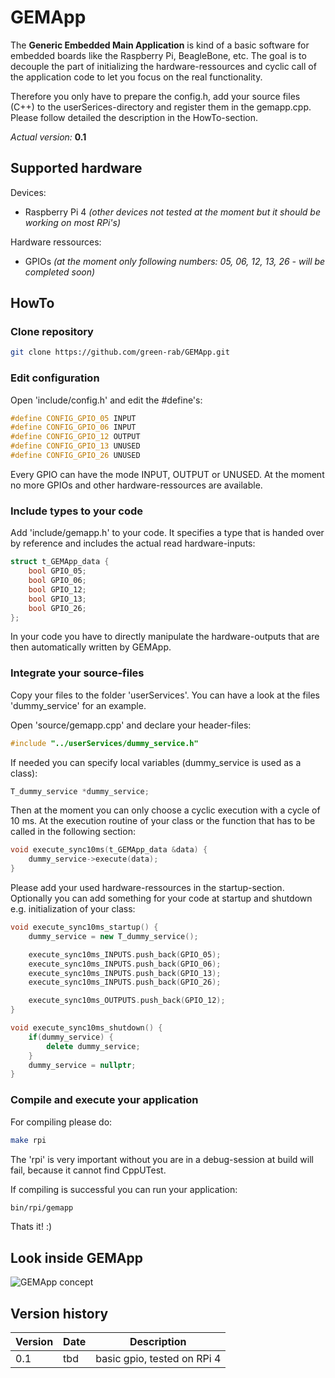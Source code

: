 # GEMApp #

The **Generic Embedded Main Application** is kind of a basic software for embedded boards like the Raspberry Pi, BeagleBone, etc. The goal is to decouple the part of initializing the hardware-ressources and cyclic call of the application code to let you focus on the real functionality.

Therefore you only have to prepare the config.h, add your source files (C++) to the userSerices-directory and register them in the gemapp.cpp. Please follow detailed the description in the HowTo-section.

*Actual version:* **0.1**

## Supported hardware ##

Devices:

- Raspberry Pi 4 _(other devices not tested at the moment but it should be working on most RPi's)_

Hardware ressources:

- GPIOs _(at the moment only following numbers: 05, 06, 12, 13, 26 - will be completed soon)_

## HowTo ##

### Clone repository ###

```bash
git clone https://github.com/green-rab/GEMApp.git
```

### Edit configuration ###

Open 'include/config.h' and edit the #define's:

```cpp
#define CONFIG_GPIO_05 INPUT
#define CONFIG_GPIO_06 INPUT
#define CONFIG_GPIO_12 OUTPUT
#define CONFIG_GPIO_13 UNUSED
#define CONFIG_GPIO_26 UNUSED
```

Every GPIO can have the mode INPUT, OUTPUT or UNUSED. At the moment no more GPIOs and other hardware-ressources are available.

### Include types to your code ###

Add 'include/gemapp.h' to your code. It specifies a type that is handed over by reference and includes the actual read hardware-inputs:

```cpp
struct t_GEMApp_data {
    bool GPIO_05;
    bool GPIO_06;
    bool GPIO_12;
    bool GPIO_13;
    bool GPIO_26;
};
```

In your code you have to directly manipulate the hardware-outputs that are then automatically written by GEMApp.

### Integrate your source-files ###

Copy your files to the folder 'userServices'. You can have a look at the files 'dummy_service' for an example.

Open 'source/gemapp.cpp' and declare your header-files:

```cpp
#include "../userServices/dummy_service.h"
```

If needed you can specify local variables (dummy_service is used as a class):

```cpp
T_dummy_service *dummy_service;
```

Then at the moment you can only choose a cyclic execution with a cycle of 10 ms. At the execution routine of your class or the function that has to be called in the following section:

```cpp
void execute_sync10ms(t_GEMApp_data &data) {
    dummy_service->execute(data);
}
```

Please add your used hardware-ressources in the startup-section. Optionally you can add something for your code at startup and shutdown e.g. initialization of your class:

```cpp
void execute_sync10ms_startup() {
    dummy_service = new T_dummy_service();

    execute_sync10ms_INPUTS.push_back(GPIO_05);
    execute_sync10ms_INPUTS.push_back(GPIO_06);
    execute_sync10ms_INPUTS.push_back(GPIO_13);
    execute_sync10ms_INPUTS.push_back(GPIO_26);

    execute_sync10ms_OUTPUTS.push_back(GPIO_12);
}

void execute_sync10ms_shutdown() {
    if(dummy_service) {
        delete dummy_service;
    }
    dummy_service = nullptr;
}
```

### Compile and execute your application ###

For compiling please do:

```bash
make rpi
```

The 'rpi' is very important without you are in a debug-session at build will fail, because it cannot find CppUTest.

If compiling is successful you can run your application:

```bash
bin/rpi/gemapp
```

Thats it! :)

## Look inside GEMApp ##

![GEMApp concept](https://lucid.app/publicSegments/view/85b31837-cd69-4143-89e4-9f37333d53a8/image.png "Concept")

## Version history ##

| Version | Date | Description |
| --- | --- | --- |
| 0.1     | tbd  | basic gpio, tested on RPi 4 |
